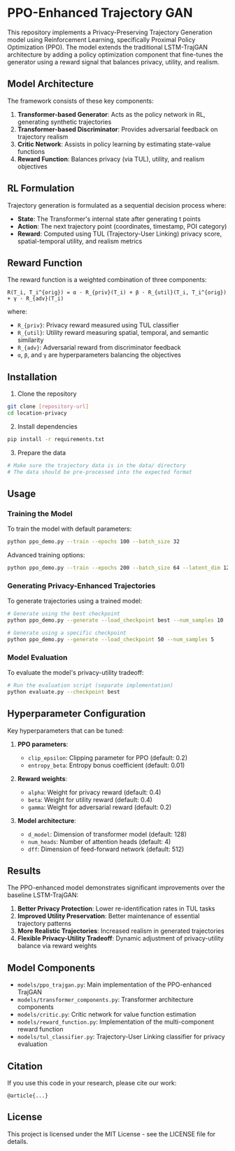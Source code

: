 # PPO-Enhanced Trajectory GAN

This repository implements a Privacy-Preserving Trajectory Generation model using Reinforcement Learning, specifically Proximal Policy Optimization (PPO). The model extends the traditional LSTM-TrajGAN architecture by adding a policy optimization component that fine-tunes the generator using a reward signal that balances privacy, utility, and realism.

## Model Architecture

The framework consists of these key components:

1. **Transformer-based Generator**: Acts as the policy network in RL, generating synthetic trajectories
2. **Transformer-based Discriminator**: Provides adversarial feedback on trajectory realism
3. **Critic Network**: Assists in policy learning by estimating state-value functions
4. **Reward Function**: Balances privacy (via TUL), utility, and realism objectives

## RL Formulation

Trajectory generation is formulated as a sequential decision process where:

- **State**: The Transformer's internal state after generating t points
- **Action**: The next trajectory point (coordinates, timestamp, POI category)
- **Reward**: Computed using TUL (Trajectory-User Linking) privacy score, spatial-temporal utility, and realism metrics

## Reward Function

The reward function is a weighted combination of three components:

```
R(T_i, T_i^{orig}) = α · R_{priv}(T_i) + β · R_{util}(T_i, T_i^{orig}) + γ · R_{adv}(T_i)
```

where:
- `R_{priv}`: Privacy reward measured using TUL classifier
- `R_{util}`: Utility reward measuring spatial, temporal, and semantic similarity
- `R_{adv}`: Adversarial reward from discriminator feedback
- `α`, `β`, and `γ` are hyperparameters balancing the objectives

## Installation

1. Clone the repository
```bash
git clone [repository-url]
cd location-privacy
```

2. Install dependencies
```bash
pip install -r requirements.txt
```

3. Prepare the data
```bash
# Make sure the trajectory data is in the data/ directory
# The data should be pre-processed into the expected format
```

## Usage

### Training the Model

To train the model with default parameters:

```bash
python ppo_demo.py --train --epochs 100 --batch_size 32
```

Advanced training options:
```bash
python ppo_demo.py --train --epochs 200 --batch_size 64 --latent_dim 128
```

### Generating Privacy-Enhanced Trajectories

To generate trajectories using a trained model:

```bash
# Generate using the best checkpoint
python ppo_demo.py --generate --load_checkpoint best --num_samples 10

# Generate using a specific checkpoint
python ppo_demo.py --generate --load_checkpoint 50 --num_samples 5
```

### Model Evaluation

To evaluate the model's privacy-utility tradeoff:

```bash
# Run the evaluation script (separate implementation)
python evaluate.py --checkpoint best
```

## Hyperparameter Configuration

Key hyperparameters that can be tuned:

1. **PPO parameters**:
   - `clip_epsilon`: Clipping parameter for PPO (default: 0.2)
   - `entropy_beta`: Entropy bonus coefficient (default: 0.01)
   
2. **Reward weights**:
   - `alpha`: Weight for privacy reward (default: 0.4)
   - `beta`: Weight for utility reward (default: 0.4)
   - `gamma`: Weight for adversarial reward (default: 0.2)

3. **Model architecture**:
   - `d_model`: Dimension of transformer model (default: 128)
   - `num_heads`: Number of attention heads (default: 4)
   - `dff`: Dimension of feed-forward network (default: 512)

## Results

The PPO-enhanced model demonstrates significant improvements over the baseline LSTM-TrajGAN:

1. **Better Privacy Protection**: Lower re-identification rates in TUL tasks
2. **Improved Utility Preservation**: Better maintenance of essential trajectory patterns
3. **More Realistic Trajectories**: Increased realism in generated trajectories
4. **Flexible Privacy-Utility Tradeoff**: Dynamic adjustment of privacy-utility balance via reward weights

## Model Components

- `models/ppo_trajgan.py`: Main implementation of the PPO-enhanced TrajGAN
- `models/transformer_components.py`: Transformer architecture components
- `models/critic.py`: Critic network for value function estimation
- `models/reward_function.py`: Implementation of the multi-component reward function
- `models/tul_classifier.py`: Trajectory-User Linking classifier for privacy evaluation

## Citation

If you use this code in your research, please cite our work:

```
@article{...}
```

## License

This project is licensed under the MIT License - see the LICENSE file for details. 
